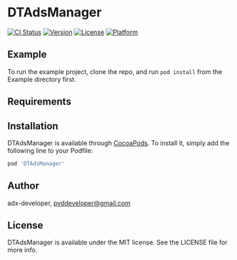 # DTAdsManager

[![CI Status](https://img.shields.io/travis/adx-developer/DTAdsManager.svg?style=flat)](https://travis-ci.org/adx-developer/DTAdsManager)
[![Version](https://img.shields.io/cocoapods/v/DTAdsManager.svg?style=flat)](https://cocoapods.org/pods/DTAdsManager)
[![License](https://img.shields.io/cocoapods/l/DTAdsManager.svg?style=flat)](https://cocoapods.org/pods/DTAdsManager)
[![Platform](https://img.shields.io/cocoapods/p/DTAdsManager.svg?style=flat)](https://cocoapods.org/pods/DTAdsManager)

## Example

To run the example project, clone the repo, and run `pod install` from the Example directory first.

## Requirements

## Installation

DTAdsManager is available through [CocoaPods](https://cocoapods.org). To install
it, simply add the following line to your Podfile:

```ruby
pod 'DTAdsManager'
```

## Author

adx-developer, pvddeveloper@gmail.com

## License

DTAdsManager is available under the MIT license. See the LICENSE file for more info.
